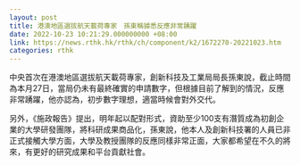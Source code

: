 ```yaml
---
layout: post
title: 港澳地區選拔航天載荷專家　孫東稱據悉反應非常踴躍
date: 2022-10-23 10:21:29.000000000 +08:00
link: https://news.rthk.hk/rthk/ch/component/k2/1672270-20221023.htm
categories: rthk
---
```


中央首次在港澳地區選拔航天載荷專家，創新科技及工業局局長孫東說，截止時間為本月27日，當局仍未有最終確實的申請數字，但根據目前了解到的情況，反應非常踴躍，他亦認為，初步數字理想，適當時候會對外交代。

另外，《施政報告》提出，明年起以配對形式，資助至少100支有潛質成為初創企業的大學研發團隊，將科研成果商品化，孫東說，他本人及創新科技署的人員已非正式接觸大學方面，大學及教授團隊的反應同樣非常正面，大家都希望在不久的將來，有更好的研究成果和平台貢獻社會。
